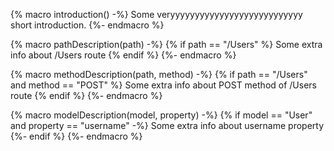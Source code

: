 
{% macro introduction() -%}
Some veryyyyyyyyyyyyyyyyyyyyyyyyyyy short introduction.
{%- endmacro %}

{% macro pathDescription(path) -%}
{% if path == "/Users" %}
Some extra info about /Users route
{% endif %}
{%- endmacro %}


{% macro methodDescription(path, method) -%}
{% if path == "/Users" and method == "POST" %}
Some extra info about POST method of /Users route
{% endif %}
{%- endmacro %}


{% macro modelDescription(model, property) -%}
{% if model == "User" and property == "username" -%}
Some extra info about username property
{%- endif %}
{%- endmacro %}
